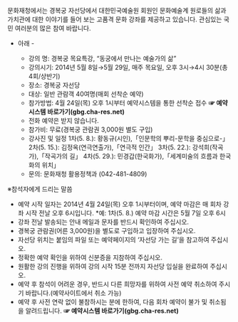 문화재청에서는 경복궁 자선당에서 대한민국예술원 회원인 문화예술계 원로들의 삶과 가치관에 대한 이야기를 들어 보는 고품격 문화 강좌를 제공하고 있습니다. 관심있는 국민 여러분의 많은 참여 바랍니다.

- 아래 -
  - 강의 명: 경복궁 목요특강, “동궁에서 만나는 예술가의 삶”
  - 강의시기: 2014년 5월 8일→5월 29일, 매주 목요일, 오후 3시→4시 30분(총 4회/상반기)
  - 장소: 경복궁 자선당
  - 대상: 일반 관람객 40여명(매회 선착순 예약)
  - 참가방법: 4월 24일(목) 오후 1시부터 예약시스템을 통한 선착순 접수
  **☞ 예약시스템 바로가기(gbg.cha-res.net)**

  * 전화 예약은 받지 않습니다.
  - 참가비: 무료(경복궁 관람권 3,000원 별도 구입)
  - 강사진 및 일정
    1차(5. 8.): 황동규(시인),「인문학의 뿌리-문학을 중심으로-」
    2차(5. 15.): 김정옥(연극연출가),「연극적 인간」
    3차(5. 22.): 강석희(작곡가),「작곡가의 길」
    4차(5. 29.): 민경갑(한국화가),「세계미술의 흐름과 한국화의 위치」
  - 문의: 문화재청 활용정책과 (042-481-4809)

※참석자에게 드리는 말씀
- 예약 시작 일자는 2014년 4월 24일(목) 오후 1시부터이며, 예약 마감은 매 회차 강좌 시작 전날 오후 6시입니다.
*예: 1차(5. 8.) 예약 마감 시간은 5월 7일 오후 6시
- 강좌 전날 발송되는 안내 메일과 문자를 반드시 확인하여 주십시오.
- 경복궁 관람권(어른 3,000원)을 별도로 구입하고 입장하여 주십시오.
- 자선당 위치는 붙임의 파일 또는 예약페이지의 ‘자선당 가는 길’을 참고하여 주십시오.
- 정확한 예약 확인을 위하여 신분증을 지참하여 주십시오.
- 원활한 강의 진행을 위하여 강의 시작 15분 전까지 자선당 입실을 완료하여 주십시오.
- 예약 후 참석이 어려운 경우, 반드시 다른 희망자를 위하여 사전 예약 취소하여 주시기 바랍니다.(예약사이트에서 취소 가능)
- 예약 후 사전 연락 없이 불참하시는 분에 한하여, 다음 회차 예약이 불가 및 취소됨을 알려드립니다.
**☞ 예약시스템 바로가기(gbg.cha-res.net)**